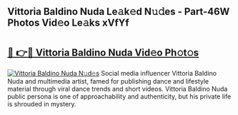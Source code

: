 ## Vittoria Baldino Nuda Le𝚊k𝚎d N𝚞𝚍es - Part-46W Photos Vid𝚎o Le𝚊ks xVfYf

# <h2><a href="http://fbf17z8.evod.top/?m=Vittoria+Baldino+Nuda">🔗 👉🔴 Vittoria Baldino Nuda Vid𝚎o Ph𝚘t𝚘s</a></h2>

[![Vittoria Baldino Nuda N𝚞d𝚎s](https://i.imgur.com/8V9OHl7.gif)](http://fbf17z8.evod.top/?m=Vittoria+Baldino+Nuda)
Social media influencer Vittoria Baldino Nuda and multimedia artist, famed for publishing dance and lifestyle material through viral dance trends and short videos. Vittoria Baldino Nuda public persona is one of approachability and authenticity, but his private life is shrouded in mystery. 
